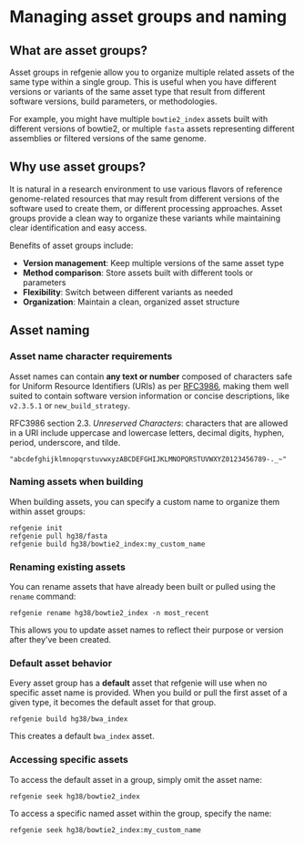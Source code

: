 # Managing asset groups and naming

## What are asset groups?

Asset groups in refgenie allow you to organize multiple related assets of the same type within a single group. This is useful when you have different versions or variants of the same asset type that result from different software versions, build parameters, or methodologies.

For example, you might have multiple `bowtie2_index` assets built with different versions of bowtie2, or multiple `fasta` assets representing different assemblies or filtered versions of the same genome.

## Why use asset groups?

It is natural in a research environment to use various flavors of reference genome-related resources that may result from different versions of the software used to create them, or different processing approaches. Asset groups provide a clean way to organize these variants while maintaining clear identification and easy access.

Benefits of asset groups include:

- **Version management**: Keep multiple versions of the same asset type
- **Method comparison**: Store assets built with different tools or parameters
- **Flexibility**: Switch between different variants as needed
- **Organization**: Maintain a clean, organized asset structure

## Asset naming

### Asset name character requirements

Asset names can contain **any text or number** composed of characters safe for Uniform Resource Identifiers (URIs) as per [RFC3986](https://www.ietf.org/rfc/rfc3986.txt), making them well suited to contain software version information or concise descriptions, like `v2.3.5.1` or `new_build_strategy`.

RFC3986 section 2.3. _Unreserved Characters_: characters that are allowed in a URI include uppercase and lowercase letters, decimal digits, hyphen, period, underscore, and tilde.

```console
"abcdefghijklmnopqrstuvwxyzABCDEFGHIJKLMNOPQRSTUVWXYZ0123456789-._~"
```

### Naming assets when building

When building assets, you can specify a custom name to organize them within asset groups:

```console
refgenie init
refgenie pull hg38/fasta
refgenie build hg38/bowtie2_index:my_custom_name
```

### Renaming existing assets

You can rename assets that have already been built or pulled using the `rename` command:

```console
refgenie rename hg38/bowtie2_index -n most_recent
```

This allows you to update asset names to reflect their purpose or version after they've been created.

### Default asset behavior

Every asset group has a **default** asset that refgenie will use when no specific asset name is provided. When you build or pull the first asset of a given type, it becomes the default asset for that group.

```console
refgenie build hg38/bwa_index
```

This creates a default `bwa_index` asset.

### Accessing specific assets

To access the default asset in a group, simply omit the asset name:

```console
refgenie seek hg38/bowtie2_index
```

To access a specific named asset within the group, specify the name:

```console
refgenie seek hg38/bowtie2_index:my_custom_name
```
